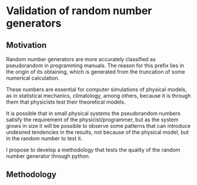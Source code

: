 # Validation of random number generators

## Motivation

Random number generators are more accurately classified as pseudorandom in programming manuals. The reason for this prefix lies in the origin of its obtaining, which is generated from the truncation of some numerical calculation.

These numbers are essential for computer simulations of physical models, as in statistical mechanics, climatology, among others, because it is through them that physicists test their theoretical models.

It is possible that in small physical systems the pseudorandom numbers satisfy the requirement of the physicist/programmer, but as the system grows in size it will be possible to observe some patterns that can introduce undesired tendencies in the results, not because of the physical model, but in the random number to test it.

I propose to develop a methodology that tests the quality of the random number generator through python.


## Methodology 